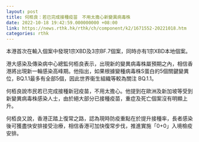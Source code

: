 ```yaml
---
layout: post
title: 何栢良：若已完成接種疫苗　不用太擔心新變異病毒株
date: 2022-10-18 19:42:59.000000000 +08:00
link: https://news.rthk.hk/rthk/ch/component/k2/1671552-20221018.htm
categories: rthk
---
```


本港首次在輸入個案中發現1宗XBD及3宗BF.7個案，同時亦有1宗XBD本地個案。

港大感染及傳染病中心總監何栢良表示，出現新的變異病毒株屬預期之內，相信香港將出現新一輪感染高峰期。他指出，如果根據變種病毒株S蛋白的5個關鍵變異位，BQ.1.1最多有全部5個，因此世界衞生組織等較為關注 BQ.1.1。

何栢良說市民若已完成接種新冠疫苗，不用太擔心。他提到在歐洲及新加坡等受到新變異病毒株感染人士，由於絕大部分已接種疫苗，重症及死亡個案沒有明顯上升。

何栢良又說，香港正踏上復常之路，認為現時防疫重點在於提升接種率，長者感染後可獲盡快安排接受治療，相信香港可加快復常步伐，推進實施「0+0」入境檢疫安排。
